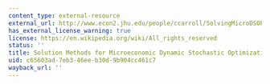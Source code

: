 ```yaml
---
content_type: external-resource
external_url: http://www.econ2.jhu.edu/people/ccarroll/SolvingMicroDSOPs/
has_external_license_warning: true
license: https://en.wikipedia.org/wiki/All_rights_reserved
status: ''
title: Solution Methods for Microeconomic Dynamic Stochastic Optimization Problems
uid: c65603ad-7eb3-46ee-b30d-9b904cc461c7
wayback_url: ''
---
```

